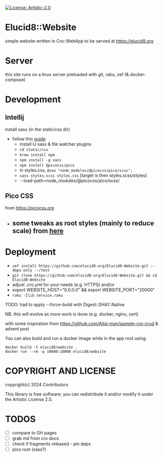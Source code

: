 [![License: Artistic-2.0](https://img.shields.io/badge/License-Artistic%202.0-0298c3.svg)](https://opensource.org/licenses/Artistic-2.0)

# Elucid8::Website

simple website written in Cro::WebApp to be served at https://elucid8.org

# Server

this site runs on a linux server preloaded with git, raku, zef (& docker-compose)

# Development
## Intellij
install sass (in the static/css dir)
  - follow this [guide](https://www.jetbrains.com/help/webstorm/transpiling-sass-less-and-scss-to-css.html)
    - install IJ sass & file watcher plugins
    - `cd static/css`
    - `brew install npm`
    - `npm install -g sass`
    - `npm install @picocss/pico`
    - in styles.css, `@use "node_modules/@picocss/pico/scss";`
    - `sass styles.scss styles.css`  [target is then styles.scss/styles]
    - --load-path=node_modules/@picocss/pico/scss/

## Pico CSS
from https://picocss.org
  - some tweaks as root styles (mainly to reduce scale) from [here](https://github.com/picocss/pico/discussions/482)
    - 


# Deployment
- `zef install https://github.com/elucid8-org/Elucid8-Website.git --deps-only --/test`
- `git clone https://github.com/elucid8-org/Elucid8-Website.git && cd Elucid8-Website`
- adjust .cro.yml for your needs (e.g. HTTPS) and/or
- export WEBSITE_HOST="0.0.0.0" && export WEBSITE_PORT="20000"
- `raku -Ilib service.raku`

TODO: had to apply --force-build with Digest::SHA1::Native

NB. this will evolve as more work is done (e.g. docker, nginx, cert)

with some inspiration from https://github.com/Altai-man/sample-cro-crud & advent post

You can also build and run a docker image while in the app root using:

```
docker build -t elucid8/website .
docker run --rm -p 10000:10000 elucid8/website
```

# COPYRIGHT AND LICENSE

copyright(c) 2024 Contributors

This library is free software; you can redistribute it and/or modify it under the Artistic License 2.0.


# TODOS
- [ ] compare to GH pages
- [ ] grab md from cro docs
- [ ] check if fragments released - pin deps
- [ ] pico root (sass?)